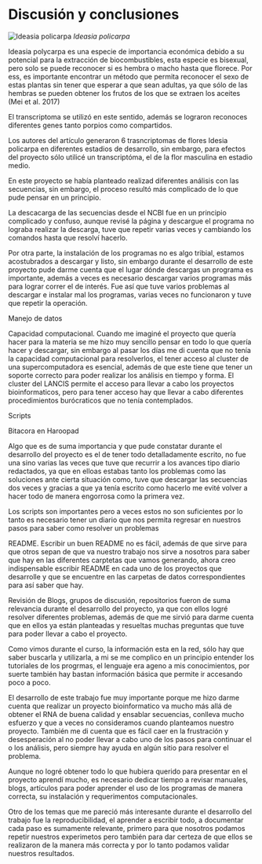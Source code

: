 # Discusión y conclusiones

![Ideasia policarpa](https://i.ebayimg.com/images/g/V-QAAOxy~iJQ-6wZ/s-l1600.jpg) 
*Ideasia policarpa*
 
Ideasia polycarpa es una especie de importancia económica debido a su potencial para la extracción de biocombustibles, esta especie es bisexual, pero solo se puede reconocer si es hembra o macho hasta que florece. Por ess, es importante encontrar un método que permita reconocer el sexo de estas plantas sin tener que esperar a que sean adultas, ya que sólo de las hembras se pueden obtener los frutos de los que se extraen los aceites (Mei et al. 2017)
 
El transcriptoma se utilizó en este sentido, además se lograron reconoces diferentes genes tanto porpios como compartidos.
 
Los autores del artículo generaron 6 trasncriptomas de flores Idesia policarpa en diferentes estadios de desarrollo, sin embargo, para efectos del proyecto sólo utilicé un transcriptóma, el de la flor masculina en estadio medio.

En este proyecto se había planteado realizad diferentes análisis con las secuencias, sin embargo, el proceso resultó más complicado de lo que pude pensar en un principio.

La descacarga de las secuencias desde el NCBI fue en un principio complicado y confuso, aunque revisé la página y descargue el programa no lograba realizar la descarga, tuve que repetir varias veces y cambiando los comandos hasta que resolví hacerlo.

Por otra parte, la instalación de los programas no es algo tribial, estamos acostubrados a descargar y listo, sin embargo durante el desarrollo de este proyecto pude darme cuenta que el lugar dónde descargas un programa es importante, además a veces es necesario descargar varios programas más para lograr correr el de interés. Fue así que tuve varios problemas al descargar e instalar mal los programas, varias veces no funcionaron y tuve que repetir la operación. 



Manejo de datos

Capacidad computacional. Cuando me imaginé el proyecto que quería hacer para la materia se me hizo muy sencillo pensar en todo lo que quería hacer y descargar, sin embargo al pasar los días me di cuenta que no tenía la capacidad computacional para resolverlos, el tener acceso al cluster de una supercomputadora es esencial, además de que este tiene que tener un soporte correcto para poder realizar los análisis en tiempo y forma. El cluster del LANCIS permite el acceso para llevar a cabo los proyectos bioinformaticos, pero para tener acceso hay que llevar a cabo diferentes procedimientos burócraticos que no tenía contemplados.


Scripts


Bitacora en Haroopad

Algo que es de suma importancia y que pude constatar durante el desarrollo del proyecto es el de tener todo detalladamente escrito, no fue una sino varias las veces que tuve que recurrir a los avances tipo diario redactados, ya que en elloas estabas tanto los problemas como las soluciones ante cierta situación como, tuve que descargar las secuencias dos veces y gracias a que ya tenía escrito como hacerlo me evité volver a hacer todo de manera engorrosa como la primera vez. 

Los scripts son importantes pero a veces estos no son suficientes por lo tanto es necesario tener un diario que nos permita regresar en nuestros pasos para saber como resolver un problemas

README. Escribir un buen README no es fácil, además de que sirve para que otros sepan de que va nuestro trabajo nos sirve a nosotros para saber que hay en las diferentes carptetas que vamos generando, ahora creo indispensable escribir README en cada uno de los proyectos que desarrolle y que se encuentre en las carpetas de datos correspondientes para así saber que hay.

Revisión de Blogs, grupos de discusión, repositorios fueron de suma relevancia durante el desarrollo del proyecto, ya que con ellos logré resolver diferentes problemas, además de que me sirvió para darme cuenta que en ellos ya están planteadas y resueltas muchas preguntas que tuve para poder llevar a cabo el proyecto. 

Como vimos durante el curso, la información esta en la red, sólo hay que saber buscarla y utilizarla, a mi se me complico en un principio entender los tutoriales de los progrmas, el lenguaje era ageno a mis conocimientos, por suerte también hay bastan información básica que permite ir accesando poco a poco.

El desarrollo de este trabajo fue muy importante porque me hizo darme cuenta que realizar un proyecto bioinformatico va mucho más allá de obtener el RNA de buena calidad y ensablar secuencias, conlleva mucho esfuerzo y que a veces no consideramos cuando planteamos nuestro proyecto. También me di cuenta que es fácil caer en la frustración y desesperación al no poder llevar a cabo uno de los pasos para continuar el o los análisis, pero siempre hay ayuda en algún sitio para resolver el problema.

Aunque no logré obtener todo lo que hubiera querido para presentar en el proyecto aprendí mucho, es necesario dedicar tiempo a revisar manuales, blogs, artículos para poder aprender el uso de los programas de manera correcta, su instalación y requerimentos computacionales. 

Otro de los temas que me pareció más interesante durante el desarrollo del trabajo fue la reproducibilidad, el aprender a escribir todo, a documentar cada paso es sumamente relevante, primero para que nosotros podamos repetir nuestros experimetos pero también para dar certeza de que ellos se realizaron de la manera más correcta y por lo tanto podamos validar nuestros resultados.









